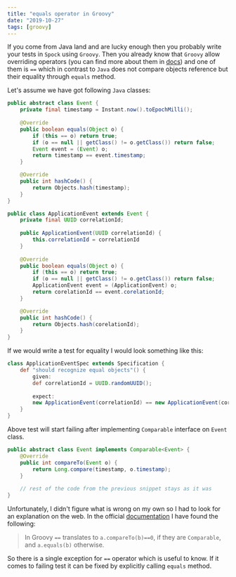 ```yaml
---
title: "equals operator in Groovy"
date: "2019-10-27"
tags: [groovy]
---
```


If you come from Java land and are lucky enough then you probably write your tests in `Spock` using `Groovy`. Then you already know that `Groovy` allow overriding operators (you can find more about them in [docs](https://groovy-lang.org/operators.html)) and one of them is `==` which in contrast to `Java` does not compare objects reference but their equality through `equals` method.

<!-- end -->

Let's assume we have got following `Java` classes:

```java
public abstract class Event {
	private final timestamp = Instant.now().toEpochMilli();
	
    @Override
    public boolean equals(Object o) {
        if (this == o) return true;
        if (o == null || getClass() != o.getClass()) return false;
        Event event = (Event) o;
        return timestamp == event.timestamp;
    }

    @Override
    public int hashCode() {
        return Objects.hash(timestamp);
    }	
}

public class ApplicationEvent extends Event {
	private final UUID correlationId;
	
	public ApplicationEvent(UUID correlationId) {
		this.correlationId = correlationId
	}
	
    @Override
    public boolean equals(Object o) {
        if (this == o) return true;
        if (o == null || getClass() != o.getClass()) return false;
        ApplicationEvent event = (ApplicationEvent) o;
        return corelationId == event.corelationId;
    }

    @Override
    public int hashCode() {
        return Objects.hash(corelationId);
    }	
}
```

If we would write a test for equality I would look something like this: 

```groovy
class ApplicationEventSpec extends Specification {
	def "should recognize equal objects"() {
		given:
		def correlationId = UUID.randomUUID();
		
		expect:
		new ApplicationEvent(correlationId) == new ApplicationEvent(correlationId) // true
	}
} 
```

Above test will start failing after implementing `Comparable` interface on `Event` class.

```java
public abstract class Event implements Comparable<Event> {
    @Override
    public int compareTo(Event o) {
        return Long.compare(timestamp, o.timestamp);
    }	
	
	// rest of the code from the previous snippet stays as it was
}
```

Unfortunately, I didn't figure what is wrong on my own so I had to look for an explanation on the web. In the official [documentation](http://docs.groovy-lang.org/latest/html/documentation/#_behaviour_of_code_code) I have found the following:

> In Groovy `==` translates to `a.compareTo(b)==0`, if they are `Comparable`, and `a.equals(b)` otherwise.

So there is a single exception for `==` operator which is useful to know. If it comes to failing test it can be fixed by explicitly calling `equals` method.
